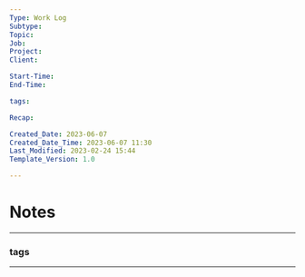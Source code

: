 ```yaml
---
Type: Work Log
Subtype: 
Topic: 
Job: 
Project: 
Client: 

Start-Time: 
End-Time: 

tags: 

Recap:

Created_Date: 2023-06-07
Created_Date_Time: 2023-06-07 11:30
Last_Modified: 2023-02-24 15:44
Template_Version: 1.0

---
```

# Notes
---






### tags
---
